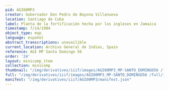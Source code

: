 ```yaml
---
pid: AGI00MP3
creator: Gobernador Don Pedro de Bayona Villanueva
location: Santiago de Cuba
label: Planta de la fortificación hecha por los ingleses en Jamaica
timestamp: 7/14/1904
object_type: map
language: español
abstract_transcriptions: unavailible
current_location: Archivo General de Indias, Spain
reference: AGI MP Santo Domingo 56
order: '24'
layout: minicomp_item
collection: minicomp
thumbnail: "/img/derivatives/iiif/images/AGI00MP3_MP-SANTO_DOMINGO56 /full/250,/0/default.jpg"
full: "/img/derivatives/iiif/images/AGI00MP3_MP-SANTO_DOMINGO56 /full/1140,/0/default.jpg"
manifest: "/img/derivatives/iiif/AGI00MP3/manifest.json"
---
```

